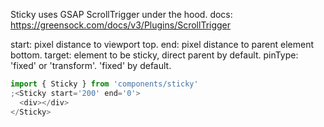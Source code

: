 Sticky uses GSAP ScrollTrigger under the hood.
docs: https://greensock.com/docs/v3/Plugins/ScrollTrigger

start: pixel distance to viewport top.
end: pixel distance to parent element bottom.
target: element to be sticky, direct parent by default.
pinType: 'fixed' or 'transform'. 'fixed' by default.

```javascript
import { Sticky } from 'components/sticky'
;<Sticky start='200' end='0'>
  <div></div>
</Sticky>
```
